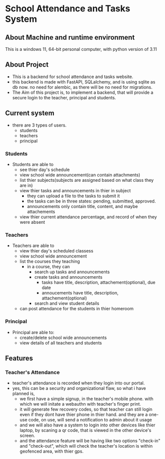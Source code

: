 # School Attendance and Tasks System

## About Machine and runtime environment
This is a windows 11, 64-bit personal computer, with python version of 3.11

## About Project
- This is a backend for school attendance and tasks
website. 
- this backend is made with FastAPI, SQLalchemy, and is using sqlite as db now. no need
for alembic, as there will be no need for migrations. 
- The Aim of this project is, to implement a
backend, that will provide a secure login to the teacher, principal and students.

## Current system
- there are 3 types of users.
  - students
  - teachers
  - principal

### Students
- Students are able to
  - see thier day's schedule
  - view school wide announcement(can contain attachments)
  - list thier subjects(subjects are assigned based on what class they are in)
  - view thier tasks and announcements in thier in subject
    - they can upload a file to the tasks to submit it
    - the tasks can be in three states: pending, submitted, approved.
    - announcements only contain title, content, and maybe attachements
  - view thier current attendance percentage, and record of when they were absent

### Teachers
- Teachers are able to
  - view thier day's scheduled classess
  - view school wide announcement
  - list the courses they teaching
    - in a course, they can
      - search up tasks and announcements
      - create tasks and announcements
        - tasks have title, description, attachement(optional), due date
        - annoucements have title, description, attachement(optional)
      - search and view student details
  - can post attendance for the students in thier homeroom

### Principal
- Principal are able to:
  - create/delete school wide announcements
  - view details of all teachers and students


## Features
### Teacher's Attendance
- teacher's attendance is recorded when they login into our portal. 
- yes, this can be a security and organizational flaw, so what i have planned is,
  - we first have a simple signup, in the teacher's mobile phone. with which we will initate a webauthn with teacher's finger print.
  - it will generate few recovery codes, so that teacher can still login even if they dont have thier phone in thier hand. and they are a one-use code, on use, will send a notification to admin about it usage
  - and we will also have a system to login into other devices like thier laptop, by scaning a qr code, that is viewed in the other device's screen.
  - and the attendance feature will be having like two options "check-in" and "check-out", which will check the teacher's location is within geofenced area, with thier gps.
